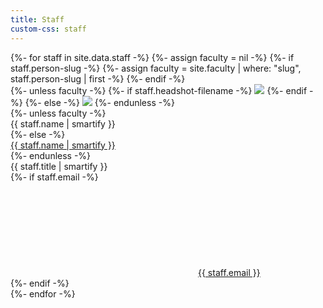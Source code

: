 ```yaml
---
title: Staff
custom-css: staff
---
```


<section class="standard-block">

<div>
{%- for staff in site.data.staff -%}
{%- assign faculty = nil -%}
{%- if staff.person-slug -%}
    {%- assign faculty = site.faculty | where: "slug", staff.person-slug | first -%}
{%- endif -%}
<div>
    <div class="image">
{%- unless faculty -%}
    {%- if staff.headshot-filename -%}
    <img src="{{ site.people-image-directory | append: staff.headshot-filename | relative_url }}" />
    {%- endif -%}
{%- else -%}
    <img src="{% include site/person/faculty-thumbnail-filepath.html faculty=faculty %}" />
{%- endunless -%}
    </div>
{%- unless faculty -%}
    <div class="name">{{ staff.name | smartify }}</div>
{%- else -%}
    <div class="name"><a href="{{ faculty.url | relative_url }}">{{ staff.name | smartify }}</a></div>
{%- endunless -%}
    <div class="title">{{ staff.title | smartify }}</div>
    {%- if staff.email -%}
    <div class="email"><svg><use xlink:href="#envelope" /></svg><a href="mailto:{{ staff.email }}">{{ staff.email }}</a></div>
    {%- endif -%}
</div>
{%- endfor -%}
</div>

</section>